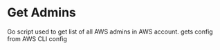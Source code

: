 # Get Admins
 
Go script used to get list of all AWS admins in AWS account. gets config from AWS CLI config